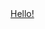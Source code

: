 
<head>
  <title>HAB Group Studios</title>
</head>
<body>
  <a href="./test.jpg">Hello!</a>
</body>
